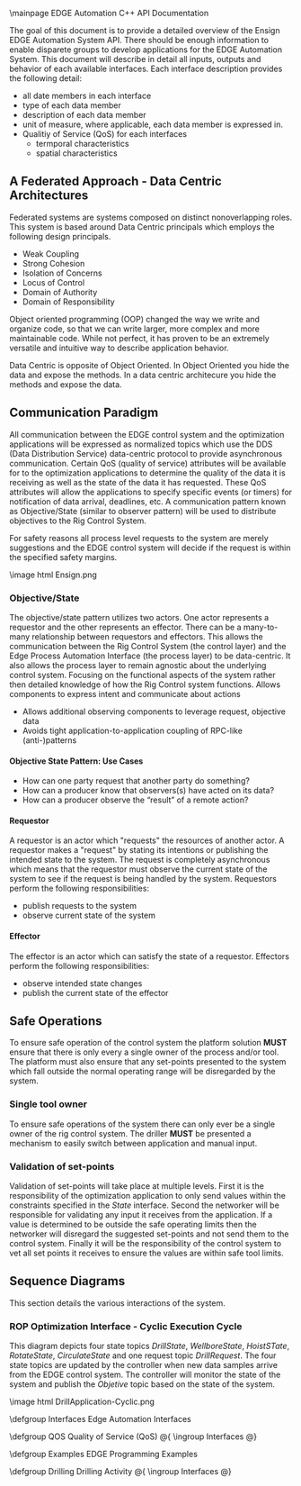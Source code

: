 \mainpage EDGE Automation C++ API Documentation

The goal of this document is to provide a detailed overview of the Ensign EDGE Automation System API.  There should be enough information to enable disparete groups to develop applications for the EDGE Automation System.  This document will describe in detail all inputs, outputs and behavior of each available interfaces.  Each interface description provides the following detail:

* all date members in each interface
* type of each data member 
* description of each data member
* unit of measure, where applicable, each data member is expressed in.
* Qualitiy of Service (QoS) for each interfaces
  * termporal characteristics
  * spatial characteristics

## A Federated Approach - Data Centric Architectures

Federated systems are systems composed on distinct nonoverlapping roles.  This system is based around Data Centric principals which employs the following design principals.

* Weak Coupling
* Strong Cohesion
* Isolation of Concerns
* Locus of Control
* Domain of Authority
* Domain of Responsibility

Object oriented programming (OOP) changed the way we write and organize code, so that we can write larger, more complex and more maintainable code. While not perfect, it has proven to be an extremely versatile and intuitive way to describe application behavior.

Data Centric is opposite of Object Oriented.  In Object Oriented you hide the data and expose the methods.  In a data centric architecure you hide the methods and expose the data.  

## Communication Paradigm

All communication between the EDGE control system and the optimization applications will be expressed as normalized topics which use the DDS (Data Distribution Service) data-centric protocol to provide asynchronous communication.  Certain QoS (quality of service) attributes will be available for to the optimization applications to determine the quality of the data it is receiving as well as the state of the data it has requested.  These QoS attributes will allow the applications to specify specific events (or timers) for notification of data arrival, deadlines, etc.  A communication pattern known as Objective/State (similar to observer pattern) will be used to distribute objectives to the Rig Control System.  

For safety reasons all process level requests to the system are merely suggestions and the EDGE control system will decide if the request is within the specified safety margins.

\image html Ensign.png

### Objective/State

The objective/state pattern utilizes two actors.  One actor represents a requestor and the other represents an effector.  There can be a many-to-many relationship between requestors and effectors. This allows the communication between the Rig Control System (the control layer) and the Edge Process Automation Interface (the process layer) to be data-centric.  It also allows the process layer to remain agnostic about the underlying control system.  Focusing on the functional aspects of the system rather then detailed knowledge of how the Rig Control system functions.  Allows components to express intent and communicate about actions
* Allows additional observing components to leverage request, objective data
* Avoids tight application-to-application coupling of RPC-like (anti-)patterns
 

#### Objective State Pattern: Use Cases
* How can one party request that another party do something?
* How can a producer know that observers(s) have acted on its data?
* How can a producer observe the “result” of a remote action?

#### Requestor

A requestor is an actor which "requests" the resources of another actor.  A requestor makes a "request" by stating its intentions or publishing the intended state to the system.  The request is completely asynchronous which means that the requestor must observe the current state of the system to see if the request is being handled by the system.  Requestors perform the following responsibilities:

* publish requests to the system
* observe current state of the system

#### Effector

The effector is an actor which can satisfy the state of a requestor.  Effectors perform the following responsibilities:

* observe intended state changes
* publish the current state of the effector


## Safe Operations 

To ensure safe operation of the control system the platform solution **MUST** ensure that there is only every a single owner of the process and/or tool.  The platform must also ensure that any set-points presented to the system which fall outside the normal operating range will be disregarded by the system.  

### Single tool owner

To ensure safe operations of the system there can only ever be a single owner of the rig control system.  The driller **MUST** be presented a mechanism to easily switch between application and manual input.  

### Validation of set-points

Validation of set-points will take place at multiple levels.  First it is the responsibility of the optimization application to only send values within the constraints specified in the *State* interface.  Second the networker will be responsible for validating any input it receives from the application.  If a value is determined to be outside the safe operating limits then the networker will disregard the suggested set-points and not send them to the control system.  Finally it will be the responsibility of the control system to vet all set points it receives to ensure the values are within safe tool limits.


## Sequence Diagrams

This section details the various interactions of the system.

### ROP Optimization Interface - Cyclic Execution Cycle

This diagram depicts four state topics *DrillState*, *WellboreState*, *HoistSTate*, *RotateState*, *CirculateState* and one request topic *DrillRequest*.  The four state topics are updated by the controller when new data samples arrive from the EDGE control system.  The controller will monitor the state of the system and publish the *Objetive* topic based on the state of the system. 

\image html DrillApplication-Cyclic.png


\defgroup Interfaces Edge Automation Interfaces

\defgroup QOS Quality of Service (QoS)
@{
   \ingroup Interfaces
@}

\defgroup Examples EDGE Programming Examples

\defgroup Drilling Drilling Activity
@{
   \ingroup Interfaces
@}

  
